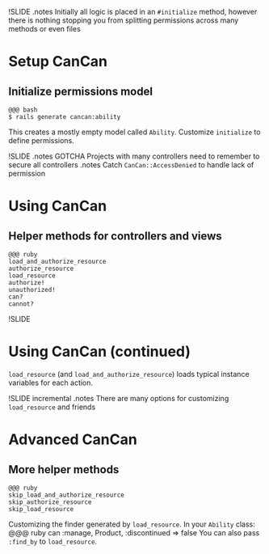 !SLIDE
.notes Initially all logic is placed in an `#initialize` method, however there is nothing stopping you from splitting permissions across many methods or even files
# Setup CanCan #

## Initialize permissions model
    @@@ bash
    $ rails generate cancan:ability

This creates a mostly empty model called `Ability`. Customize `initialize` to define permissions.


!SLIDE
.notes GOTCHA Projects with many controllers need to remember to secure all controllers
.notes Catch `CanCan::AccessDenied` to handle lack of permission
# Using CanCan #

## Helper methods for controllers and views
    @@@ ruby
    load_and_authorize_resource
    authorize_resource
    load_resource
    authorize!
    unauthorized!
    can?
    cannot?


!SLIDE
# Using CanCan (continued) #

`load_resource` (and `load_and_authorize_resource`) loads typical instance variables for each action.


!SLIDE incremental
.notes There are many options for customizing `load_resource` and friends
# Advanced CanCan #

## More helper methods ##
    @@@ ruby
    skip_load_and_authorize_resource
    skip_authorize_resource
    skip_load_resource

Customizing the finder generated by `load_resource`. In your `Ability` class:
    @@@ ruby
    can :manage, Product, :discontinued => false
You can also pass `:find_by` to `load_resource`.
